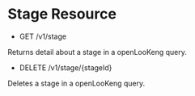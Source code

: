 Stage Resource
==============

- GET /v1/stage

Returns detail about a stage in a openLooKeng query.

- DELETE /v1/stage/{stageId}

Deletes a stage in a openLooKeng query.
